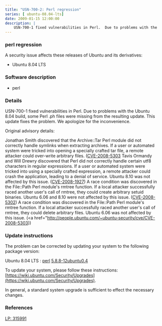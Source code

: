 ```yaml
---
title: "USN-700-2: Perl regression"
series: [ ubuntu-08.04-lts]
date: 2009-01-15 12:00:00
description: |
    USN-700-1 fixed vulnerabilities in Perl.  Due to problems with the Ubuntu 8.04 build, some Perl .ph files were missing from the resulting update. This update fixes the problem.  We apologize for the inconvenience.
--- 
```

 
### perl regression

A security issue affects these releases of Ubuntu and its derivatives:

* Ubuntu 8.04 LTS

### Software description

* perl 

### Details

USN-700-1 fixed vulnerabilities in Perl. Due to problems with the Ubuntu 8.04 build, some Perl .ph files were missing from the resulting update. This update fixes the problem. We apologize for the inconvenience.

Original advisory details:

 Jonathan Smith discovered that the Archive::Tar Perl module did not correctly handle symlinks when extracting archives. If a user or automated system were tricked into opening a specially crafted tar file, a remote attacker could over-write arbitrary files. ([CVE-2008-5303](http://people.ubuntu.com/~ubuntu-security/cve/CVE-2007-4829">CVE-2007-4829</a>) Tavis Ormandy and Will Drewry discovered that Perl did not correctly handle certain utf8 characters in regular expressions. If a user or automated system were tricked into using a specially crafted expression, a remote attacker could crash the application, leading to a denial of service. Ubuntu 8.10 was not affected by this issue. (<a href="http://people.ubuntu.com/~ubuntu-security/cve/CVE-2008-1927">CVE-2008-1927</a>) A race condition was discovered in the File::Path Perl module&#39;s rmtree function. If a local attacker successfully raced another user&#39;s call of rmtree, they could create arbitrary setuid binaries. Ubuntu 6.06 and 8.10 were not affected by this issue. (<a href="http://people.ubuntu.com/~ubuntu-security/cve/CVE-2008-5302">CVE-2008-5302</a>) A race condition was discovered in the File::Path Perl module&#39;s rmtree function. If a local attacker successfully raced another user&#39;s call of rmtree, they could delete arbitrary files. Ubuntu 6.06 was not affected by this issue. (<a href="http://people.ubuntu.com/~ubuntu-security/cve/CVE-2008-5303)) 

### Update instructions

The problem can be corrected by updating your system to the following package version:

Ubuntu 8.04 LTS
 : [perl](https://launchpad.net/ubuntu/+source/perl) <span> [5.8.8-12ubuntu0.4](https://launchpad.net/ubuntu/+source/perl/5.8.8-12ubuntu0.4) </span> 

To update your system, please follow these instructions: [https://wiki.ubuntu.com/Security/Upgrades](https://wiki.ubuntu.com/Security/Upgrades).

In general, a standard system upgrade is sufficient to effect the necessary changes. 

### References

 [LP: 315991](https://launchpad.net/bugs/315991)
 
